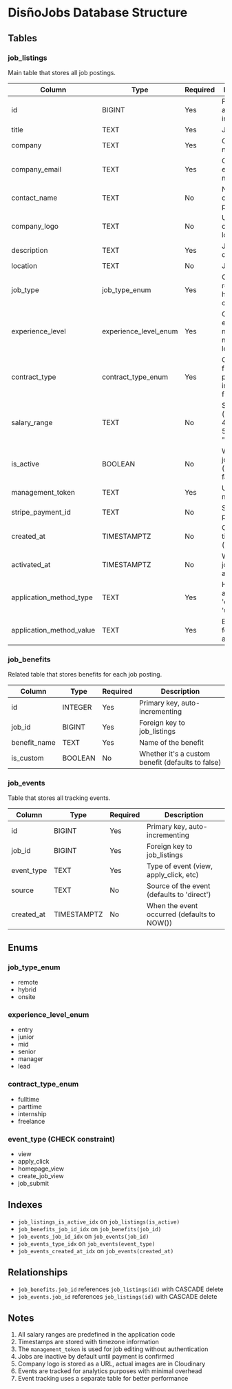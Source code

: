 # DisñoJobs Database Structure

## Tables

### job_listings

Main table that stores all job postings.

| Column                   | Type                  | Required | Description                                       |
| ------------------------ | --------------------- | -------- | ------------------------------------------------- |
| id                       | BIGINT                | Yes      | Primary key, auto-incrementing                    |
| title                    | TEXT                  | Yes      | Job title                                         |
| company                  | TEXT                  | Yes      | Company name                                      |
| company_email            | TEXT                  | Yes      | Company email for management                      |
| contact_name             | TEXT                  | No       | Name of the contact person                        |
| company_logo             | TEXT                  | No       | URL to company logo                               |
| description              | TEXT                  | Yes      | Job description                                   |
| location                 | TEXT                  | No       | Job location                                      |
| job_type                 | job_type_enum         | Yes      | One of: remote, hybrid, onsite                    |
| experience_level         | experience_level_enum | Yes      | One of: entry, junior, mid, senior, manager, lead |
| contract_type            | contract_type_enum    | Yes      | One of: fulltime, parttime, internship, freelance |
| salary_range             | TEXT                  | No       | Salary range (e.g. "30-40k", "40-50k", "100k+")   |
| is_active                | BOOLEAN               | No       | Whether the job is active (defaults to false)     |
| management_token         | TEXT                  | Yes      | UUID for job management                           |
| stripe_payment_id        | TEXT                  | No       | Stripe payment ID                                 |
| created_at               | TIMESTAMPTZ           | No       | Creation timestamp (auto-set)                     |
| activated_at             | TIMESTAMPTZ           | No       | When the job was activated                        |
| application_method_type  | TEXT                  | Yes      | How to apply: 'email' or 'url'                    |
| application_method_value | TEXT                  | Yes      | Email or URL for applications                     |

### job_benefits

Related table that stores benefits for each job posting.

| Column       | Type    | Required | Description                                       |
| ------------ | ------- | -------- | ------------------------------------------------- |
| id           | INTEGER | Yes      | Primary key, auto-incrementing                    |
| job_id       | BIGINT  | Yes      | Foreign key to job_listings                       |
| benefit_name | TEXT    | Yes      | Name of the benefit                               |
| is_custom    | BOOLEAN | No       | Whether it's a custom benefit (defaults to false) |

### job_events

Table that stores all tracking events.

| Column     | Type        | Required | Description                                 |
| ---------- | ----------- | -------- | ------------------------------------------- |
| id         | BIGINT      | Yes      | Primary key, auto-incrementing              |
| job_id     | BIGINT      | Yes      | Foreign key to job_listings                 |
| event_type | TEXT        | Yes      | Type of event (view, apply_click, etc)      |
| source     | TEXT        | No       | Source of the event (defaults to 'direct')  |
| created_at | TIMESTAMPTZ | No       | When the event occurred (defaults to NOW()) |

## Enums

### job_type_enum

- remote
- hybrid
- onsite

### experience_level_enum

- entry
- junior
- mid
- senior
- manager
- lead

### contract_type_enum

- fulltime
- parttime
- internship
- freelance

### event_type (CHECK constraint)

- view
- apply_click
- homepage_view
- create_job_view
- job_submit

## Indexes

- `job_listings_is_active_idx` on `job_listings(is_active)`
- `job_benefits_job_id_idx` on `job_benefits(job_id)`
- `job_events_job_id_idx` on `job_events(job_id)`
- `job_events_type_idx` on `job_events(event_type)`
- `job_events_created_at_idx` on `job_events(created_at)`

## Relationships

- `job_benefits.job_id` references `job_listings(id)` with CASCADE delete
- `job_events.job_id` references `job_listings(id)` with CASCADE delete

## Notes

1. All salary ranges are predefined in the application code
2. Timestamps are stored with timezone information
3. The `management_token` is used for job editing without authentication
4. Jobs are inactive by default until payment is confirmed
5. Company logo is stored as a URL, actual images are in Cloudinary
6. Events are tracked for analytics purposes with minimal overhead
7. Event tracking uses a separate table for better performance
